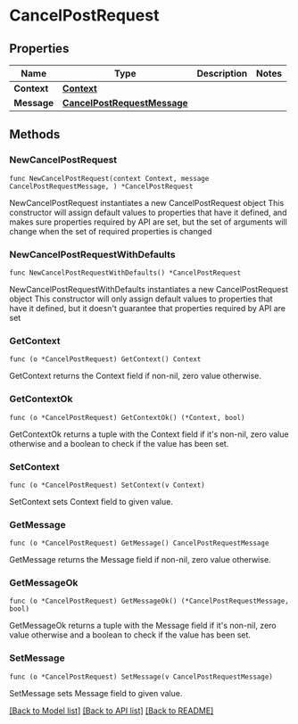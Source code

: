 # CancelPostRequest

## Properties

Name | Type | Description | Notes
------------ | ------------- | ------------- | -------------
**Context** | [**Context**](Context.md) |  | 
**Message** | [**CancelPostRequestMessage**](CancelPostRequestMessage.md) |  | 

## Methods

### NewCancelPostRequest

`func NewCancelPostRequest(context Context, message CancelPostRequestMessage, ) *CancelPostRequest`

NewCancelPostRequest instantiates a new CancelPostRequest object
This constructor will assign default values to properties that have it defined,
and makes sure properties required by API are set, but the set of arguments
will change when the set of required properties is changed

### NewCancelPostRequestWithDefaults

`func NewCancelPostRequestWithDefaults() *CancelPostRequest`

NewCancelPostRequestWithDefaults instantiates a new CancelPostRequest object
This constructor will only assign default values to properties that have it defined,
but it doesn't guarantee that properties required by API are set

### GetContext

`func (o *CancelPostRequest) GetContext() Context`

GetContext returns the Context field if non-nil, zero value otherwise.

### GetContextOk

`func (o *CancelPostRequest) GetContextOk() (*Context, bool)`

GetContextOk returns a tuple with the Context field if it's non-nil, zero value otherwise
and a boolean to check if the value has been set.

### SetContext

`func (o *CancelPostRequest) SetContext(v Context)`

SetContext sets Context field to given value.


### GetMessage

`func (o *CancelPostRequest) GetMessage() CancelPostRequestMessage`

GetMessage returns the Message field if non-nil, zero value otherwise.

### GetMessageOk

`func (o *CancelPostRequest) GetMessageOk() (*CancelPostRequestMessage, bool)`

GetMessageOk returns a tuple with the Message field if it's non-nil, zero value otherwise
and a boolean to check if the value has been set.

### SetMessage

`func (o *CancelPostRequest) SetMessage(v CancelPostRequestMessage)`

SetMessage sets Message field to given value.



[[Back to Model list]](../README.md#documentation-for-models) [[Back to API list]](../README.md#documentation-for-api-endpoints) [[Back to README]](../README.md)



